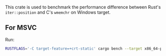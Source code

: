 This crate is used to benchmark the performance difference between
Rust's `iter::position` and C's `wmemchr` on Windows target.

## For MSVC

Run:

```bash
RUSTFLAGS='-C target-feature=+crt-static' cargo bench --target x86_64-pc-windows-msvc
```
